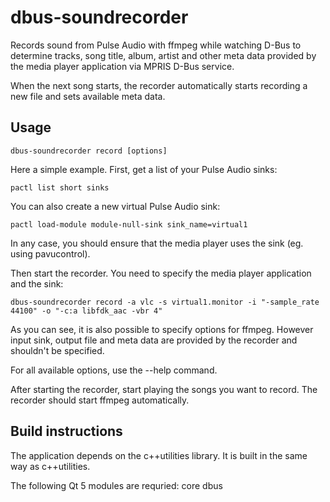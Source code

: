 # dbus-soundrecorder
Records sound from Pulse Audio with ffmpeg while watching D-Bus to
determine tracks, song title, album, artist and other meta data
provided by the media player application via MPRIS D-Bus service.

When the next song starts, the recorder automatically starts recording
a new file and sets available meta data.

## Usage
```
dbus-soundrecorder record [options]
```

Here a simple example. First, get a list of your Pulse Audio sinks:
```
pactl list short sinks
```

You can also create a new virtual Pulse Audio sink:
```
pactl load-module module-null-sink sink_name=virtual1
```
In any case, you should ensure that the media player uses the sink (eg. using pavucontrol).

Then start the recorder. You need to specify the media player application and the sink:
```
dbus-soundrecorder record -a vlc -s virtual1.monitor -i "-sample_rate 44100" -o "-c:a libfdk_aac -vbr 4"
```
As you can see, it is also possible to specify options for ffmpeg. However input sink,
output file and meta data are provided by the recorder and shouldn't be specified.

For all available options, use the --help command.

After starting the recorder, start playing the songs you want to record. The recorder
should start ffmpeg automatically.

## Build instructions
The application depends on the c++utilities library. It is built in the same way as c++utilities.

The following Qt 5 modules are requried: core dbus


